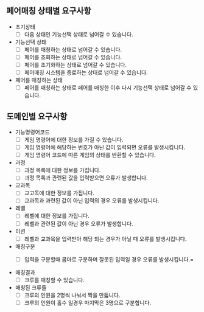## 페어매칭 상태별 요구사항

- 초기상태
    - [ ] 다음 상태인 기능선택 상태로 넘어갈 수 있습니다.
- 기능선택 상태
    - [ ] 페어를 매칭하는 상태로 넘어갈 수 있습니다.
    - [ ] 페어를 조회하는 상태로 넘어갈 수 있습니다.
    - [ ] 페어를 초기화하는 상태로 넘어갈 수 있습니다.
    - [ ] 페어매칭 시스템을 종료하는 상태로 넘어갈 수 있습니다.
- 페어를 매칭하는 상태
    - [ ] 페어를 매칭하는 상태로 페어를 매칭한 이후 다시 기능선택 상태로 넘어갈 수 있습니다.

## 도메인별 요구사항

- 기능명령어코드
    - [ ] 게임 명령어에 대한 정보를 가질 수 있습니다.
    - [ ] 게임 명령어에 해당하는 번호가 아닌 값이 입력되면 오류를 발생시킵니다.
    - [ ] 게임 명령어 코드에 따른 게임의 상태를 반환할 수 있습니다.
- 과정
    - [ ] 과정 목록에 대한 정보를 가집니다.
    - [ ] 과정 목록과 관련된 값을 입력받으면 오류가 발생합니다.
- 교과목
    - [ ] 교고목에 대한 정보를 가집니다.
    - [ ] 교과목과 과련된 값이 아닌 입력의 경우 오류를 발생시킵니다.
- 레벨
    - [ ] 레벨에 대한 정보를 가집니다.
    - [ ] 레벨과 관련된 값이 아닌 경우 오류가 발생합니다.
- 미션
    - [ ] 레벨과 교과목을 입력받아 해당 되는 경우가 아닐 때 오류를 발생시킵니다.

- 매칭구분
    - [ ] 입력을 구분할때 콤마로 구분하며 잘못된 입력일 경우 오류를 발생시킵니다.=


- 매칭결과
    - [ ] 크루를 매칭할 수 있습니다.
- 매칭된 크루들
    - [ ] 크루의 인원을 2명씩 나눠서 짝을 만듧니다.
    - [ ] 크루의 인원이 홀수 일경우 마지막은 3명으로 구분합니다.